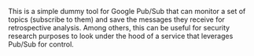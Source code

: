 This is a simple dummy tool for Google Pub/Sub that can monitor a set of topics (subscribe to them) and save the messages they receive for retrospective analysis.
Among others, this can be useful for security research purposes to look under the hood of a service that leverages Pub/Sub for control.

